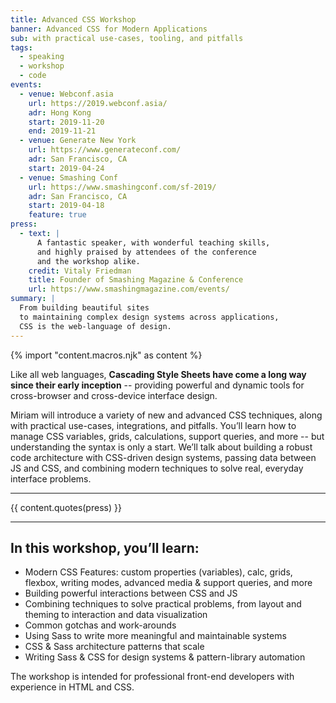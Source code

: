 ```yaml
---
title: Advanced CSS Workshop
banner: Advanced CSS for Modern Applications
sub: with practical use-cases, tooling, and pitfalls
tags:
  - speaking
  - workshop
  - code
events:
  - venue: Webconf.asia
    url: https://2019.webconf.asia/
    adr: Hong Kong
    start: 2019-11-20
    end: 2019-11-21
  - venue: Generate New York
    url: https://www.generateconf.com/
    adr: San Francisco, CA
    start: 2019-04-24
  - venue: Smashing Conf
    url: https://www.smashingconf.com/sf-2019/
    adr: San Francisco, CA
    start: 2019-04-18
    feature: true
press:
  - text: |
      A fantastic speaker, with wonderful teaching skills,
      and highly praised by attendees of the conference
      and the workshop alike.
    credit: Vitaly Friedman
    title: Founder of Smashing Magazine & Conference
    url: https://www.smashingmagazine.com/events/
summary: |
  From building beautiful sites
  to maintaining complex design systems across applications,
  CSS is the web-language of design.
---
```

{% import "content.macros.njk" as content %}

Like all web languages,
**Cascading Style Sheets have come a long way
since their early inception** --
providing powerful and dynamic tools
for cross-browser and cross-device interface design.

Miriam will introduce a variety of new and advanced CSS techniques,
along with practical use-cases, integrations, and pitfalls.
You’ll learn how to manage CSS variables, grids, calculations,
support queries, and more --
but understanding the syntax is only a start.
We’ll talk about building a robust code architecture
with CSS-driven design systems,
passing data between JS and CSS,
and combining modern techniques to solve real,
everyday interface problems.

------

{{ content.quotes(press) }}

------

## In this workshop, you’ll learn:

- Modern CSS Features:
  custom properties (variables), calc, grids, flexbox, writing modes,
  advanced media & support queries, and more
- Building powerful interactions between CSS and JS
- Combining techniques to solve practical problems,
  from layout and theming to interaction and data visualization
- Common gotchas and work-arounds
- Using Sass to write more meaningful and maintainable systems
- CSS & Sass architecture patterns that scale
- Writing Sass & CSS for design systems & pattern-library automation

The workshop is intended for professional front-end developers
with experience in HTML and CSS.
